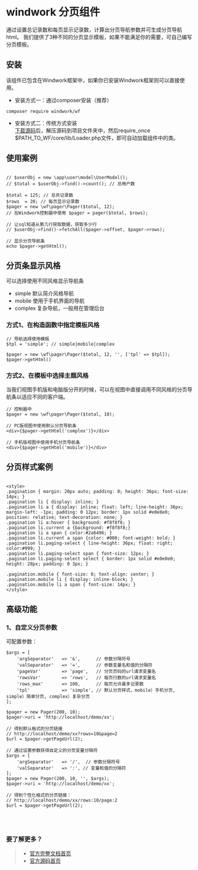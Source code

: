 windwork 分页组件
===================

通过设置总记录数和每页显示记录数，计算出分页导航参数并可生成分页导航html。
我们提供了3种不同的分页显示模板，如果不能满足你的需要，可自己编写分页模板。

## 安装
该组件已包含在Windwork框架中，如果你已安装Windwork框架则可以直接使用。

- 安装方式一：通过composer安装（推荐）  
```
composer require windwork/wf
```

- 安装方式二：传统方式安装  
[下载源码](https://github.com/windwork/wf/releases)后，解压源码到项目文件夹中，然后require_once $PATH_TO_WF/core/lib/Loader.php文件，即可自动加载组件中的类。

## 使用案例
```

// $userObj = new \app\user\model\UserModel();
// $total = $userObj->find()->count(); // 总用户数

$total = 125; // 总共记录数
$rows  = 20; // 每页显示记录数
$pager = new \wf\pager\Pager($total, 12);
// 在Windwork控制器中使用 $pager = pager($total, $rows);

// 让sql知道从第几行获取数据，获取多少行
// $userObj->find()->fetchAll($pager->offset, $pager->rows);

// 显示分页导航条
echo $pager->getHtml();

```

## 分页条显示风格
可以选择使用不同风格显示导航条
- simple  默认简介风格导航
- mobile  使用于手机界面的导航
- complex 复杂导航，一般用在管理后台


### 方式1、在构造函数中指定模板风格
```
// 导航选择使用模板
$tpl = 'simple'; // simple|mobile|complex

$pager = new \wf\pager\Pager($total, 12, '', ['tpl' => $tpl]);
$pager->getHtml()

```

### 方式2、在模板中选择主题风格

当我们视图手机版和电脑版分开的时候，可以在视图中直接调用不同风格的分页导航条以适应不同的客户端。

```
// 控制器中
$pager = new \wf\pager\Pager($total, 10);

// PC版视图中使用默认分页导航条
<div>{$pager->getHtml('complex')}</div>

// 手机版视图中使用手机分页导航条
<div>{$pager->getHtml('mobile')}</div>

```

## 分页样式案例

```

<style>
.pagination { margin: 20px auto; padding: 0; height: 36px; font-size: 14px; }
.pagination li { display: inline; }
.pagination li a { display: inline; float: left; line-height: 36px; margin-left: -1px; padding: 0 12px; border: 1px solid #e0e0e0; position: relative; text-decoration: none; }
.pagination li a:hover { background: #f8f8f8; }
.pagination li.current a {background: #f8f8f8;}
.pagination li a span { color:#2a6496; }
.pagination li.current a span {color: #000; font-weight: bold; }
.pagination li.paging-select { line-height: 36px; float: right; color:#999; }
.pagination li.paging-select span { font-size: 12px; }
.pagination li.paging-select select { border: 1px solid #e0e0e0; height: 28px; padding: 0 3px; }

.pagination.mobile { font-size: 0; text-align: center; }
.pagination.mobile li { display: inline-block; }
.pagination.mobile li a span { font-size: 14px; }
</style>

```

## 高级功能
### 1、自定义分页参数
可配置参数：
```
$args = [
    'argSeparator'   => '&',      // 参数分隔符号
    'valSeparator'   => '=',      // 参数变量名和值的分隔符
    'pageVar'        => 'page',   // 分页页码的url请求变量名
    'rowsVar'        => 'rows',   // 每页行数的url请求变量名
    'rows_max'       => 100,      // 每页允许最多记录数
    'tpl'            => 'simple', // 默认分页样式，mobile）手机分页, simple）简单分页, complex）复杂分页
];
```

```
$pager = new Pager(200, 10);
$pager->uri = 'http://localhost/demo/xx';

// 得到默认格式的分页链接
// http://localhost/demo/xx?rows=10&page=2
$url = $pager->getPageUrl(2); 

// 通过设置参数获得自定义的分页变量分隔符
$args = [
    'argSeparator'   => '/',  // 参数分隔符号
    'valSeparator'   => ':', // 变量和值的分隔符
];
$pager = new Pager(200, 10, '', $args);
$pager->uri = 'http://localhost/demo/xx';

// 得到个性化格式的分页链接： 
// http://localhost/demo/xx/rows:10/page:2
$url = $pager->getPageUrl(2); 

```


<br />  
<br />  

### 要了解更多？  
> - [官方完整文档首页](http://docs.windwork.org/manual/)  
> - [官方源码首页](https://github.com/windwork)  
